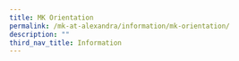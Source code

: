 ```yaml
---
title: MK Orientation
permalink: /mk-at-alexandra/information/mk-orientation/
description: ""
third_nav_title: Information
---
```

